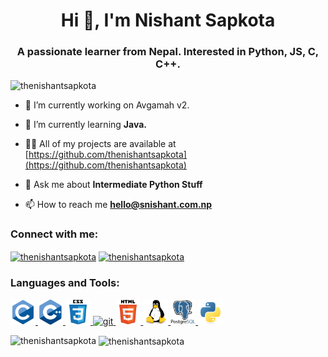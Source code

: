 <h1 align="center">Hi 👋, I'm Nishant Sapkota</h1>
<h3 align="center">A passionate learner from Nepal. Interested in Python, JS, C, C++.</h3>

<p align="left"> <img src="https://komarev.com/ghpvc/?username=thenishantsapkota&label=Profile%20views&color=0e75b6&style=flat" alt="thenishantsapkota" /> </p>

- 🔭 I’m currently working on Avgamah v2.

- 🌱 I’m currently learning **Java.**

- 👨‍💻 All of my projects are available at [https://github.com/thenishantsapkota](https://github.com/thenishantsapkota)

- 💬 Ask me about **Intermediate Python Stuff**

- 📫 How to reach me **hello@snishant.com.np**

<h3 align="left">Connect with me:</h3>
<p align="left">
<a href="https://fb.com/thenishantsapkota" target="blank"><img align="center" src="https://raw.githubusercontent.com/rahuldkjain/github-profile-readme-generator/master/src/images/icons/Social/facebook.svg" alt="thenishantsapkota" height="30" width="40" /></a>
<a href="https://instagram.com/thenishantsapkota" target="blank"><img align="center" src="https://raw.githubusercontent.com/rahuldkjain/github-profile-readme-generator/master/src/images/icons/Social/instagram.svg" alt="thenishantsapkota" height="30" width="40" /></a>
</p>

<h3 align="left">Languages and Tools:</h3>
<p align="left"> <a href="https://www.cprogramming.com/" target="_blank"> <img src="https://raw.githubusercontent.com/devicons/devicon/master/icons/c/c-original.svg" alt="c" width="40" height="40"/> </a> <a href="https://www.w3schools.com/cpp/" target="_blank"> <img src="https://raw.githubusercontent.com/devicons/devicon/master/icons/cplusplus/cplusplus-original.svg" alt="cplusplus" width="40" height="40"/> </a> <a href="https://www.w3schools.com/css/" target="_blank"> <img src="https://raw.githubusercontent.com/devicons/devicon/master/icons/css3/css3-original-wordmark.svg" alt="css3" width="40" height="40"/> </a> <a href="https://git-scm.com/" target="_blank"> <img src="https://www.vectorlogo.zone/logos/git-scm/git-scm-icon.svg" alt="git" width="40" height="40"/> </a> <a href="https://www.w3.org/html/" target="_blank"> <img src="https://raw.githubusercontent.com/devicons/devicon/master/icons/html5/html5-original-wordmark.svg" alt="html5" width="40" height="40"/> </a> <a href="https://www.linux.org/" target="_blank"> <img src="https://raw.githubusercontent.com/devicons/devicon/master/icons/linux/linux-original.svg" alt="linux" width="40" height="40"/> </a> <a href="https://www.postgresql.org" target="_blank"> <img src="https://raw.githubusercontent.com/devicons/devicon/master/icons/postgresql/postgresql-original-wordmark.svg" alt="postgresql" width="40" height="40"/> </a> <a href="https://www.python.org" target="_blank"> <img src="https://raw.githubusercontent.com/devicons/devicon/master/icons/python/python-original.svg" alt="python" width="40" height="40"/> </a> </p>

<p><img align="left" src="https://github-readme-stats.vercel.app/api/top-langs?username=thenishantsapkota&show_icons=true&locale=en&layout=compact&theme=onedark" alt="thenishantsapkota" /></p>

<p>&nbsp;<img align="center" src="https://github-readme-stats.vercel.app/api?username=thenishantsapkota&show_icons=true&locale=en&theme=onedark" alt="thenishantsapkota" /></p>

